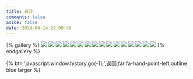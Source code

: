 ```yaml
---
title: 长沙
comments: false
aside: false
date: 2024-04-14 22:00:56
---
```


{% gallery %}
![](https://blogfiles.oss.fyz666.xyz/webp/b57c7773-f9dd-4353-8fc8-df03786ef9c7.webp)
![](https://blogfiles.oss.fyz666.xyz/webp/40a63906-9082-4807-bf02-ca7e09ca99f2.webp)
![](https://blogfiles.oss.fyz666.xyz/webp/08dfdac8-7204-4753-b838-7bf58f55d013.webp)
![](https://blogfiles.oss.fyz666.xyz/webp/f4a22f55-8d01-427f-9452-fe6840fb1e0a.webp)
![](https://blogfiles.oss.fyz666.xyz/webp/40b398f7-b7c5-495c-9d5d-81d3417604cf.webp)
![](https://blogfiles.oss.fyz666.xyz/jpeg/46d6d0a5-9714-4b49-bc7a-1c3a4d26dd2b.jpeg)
![](https://blogfiles.oss.fyz666.xyz/webp/964dff36-6b47-4148-bb38-e6636dc4c2be.webp)
![](https://blogfiles.oss.fyz666.xyz/webp/6d3379ca-e72d-4e8f-b2ff-2acc70817b13.webp)
![](https://blogfiles.oss.fyz666.xyz/webp/293a85ae-3ce0-4ed5-a62b-0081ee0b3489.webp)
![](https://blogfiles.oss.fyz666.xyz/jpeg/e56a0fe9-b89b-42de-aa7c-26977e5f066e.jpeg)
![](https://blogfiles.oss.fyz666.xyz/webp/6c8b0ab9-4608-4893-a55f-8d3e02776245.webp)
![](https://blogfiles.oss.fyz666.xyz/jpeg/5d292ea0-d98f-40f8-a19c-3864199e4e5d.jpeg)
![](https://blogfiles.oss.fyz666.xyz/webp/2fc7f110-5713-43b0-a5f9-634617dabdf7.webp)
![](https://blogfiles.oss.fyz666.xyz/webp/6fcb6c94-3a05-4022-a6d0-f9c58639a6d4.webp)
![](https://blogfiles.oss.fyz666.xyz/jpeg/482f42ac-1c63-47eb-b821-2d5a45304c34.jpeg)
![](https://blogfiles.oss.fyz666.xyz/webp/ce7d4c1d-2d91-4d9a-a066-f7956ec2c4a0.webp)
{% endgallery %}

{% btn 'javascript:window.history.go(-1);',返回,far fa-hand-point-left,outline blue larger %}
